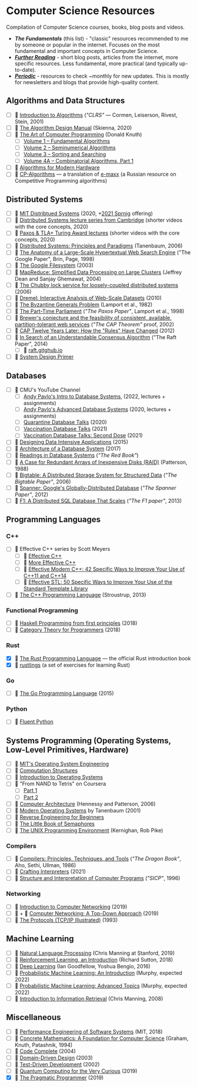 # Computer Science Resources

Compilation of Computer Science courses, books, blog posts and videos.

- _**The Fundamentals**_ (this list) - "classic" resources recommended to
  me by someone or popular in the internet. Focuses on the most fundamental and
  important concepts in Computer Science.
- [_**Further Reading**_](./further-reading.md) - short blog posts, articles
  from the internet, more specific resources. Less fundamental, more practical
  (and typically up-to-date).
- [_**Periodic**_](./periodic.md) - resources to check ~monthly for new updates.
  This is mostly for newsletters and blogs that provide high-quality content.

## Algorithms and Data Structures

- [ ] 📖 [Introduction to
  Algorithms](https://www.goodreads.com/book/show/108986.Introduction_to_Algorithms)
  (_"CLRS"_ &mdash; Cormen, Leiserson, Rivest, Stein, 2001)
- [ ] 📖 [The Algorithm Design Manual](https://www.algorist.com/) (Skienna,
  2020)
- [ ] 📖 [The Art of Computer
  Programming](https://www-cs-faculty.stanford.edu/~knuth/taocp.html) (Donald
  Knuth)
  - [ ] [Volume 1 – Fundamental
    Algorithms](https://www.goodreads.com/book/show/112247.The_Art_of_Computer_Programming_Volume_1)
  - [ ] [Volume 2 – Seminumerical
    Algorithms](https://www.goodreads.com/book/show/112246.The_Art_of_Computer_Programming_Volume_2)
  - [ ] [Volume 3 – Sorting and
    Searching](https://www.goodreads.com/book/show/363999.The_Art_of_Computer_Programming)
  - [ ] [Volume 4A – Combinatorial Algorithms, Part
    1](https://www.goodreads.com/book/show/9412211-the-art-of-computer-programming-volume-4a)
- [ ] 🔗 [Algorithms for Modern Hardware](https://en.algorithmica.org/hpc/)
- [ ] 🔗 [CP-Algorithms](https://cp-algorithms.com/index.html) &mdash; a
  translation of [e-maxx](http://e-maxx.ru/) (a Russian resource on Competitive
  Programming algorithms)

## Distributed Systems

- [ ] 🎥 [MIT Distribtued
  Systems](https://youtube.com/playlist?list=PLrw6a1wE39_tb2fErI4-WkMbsvGQk9_UB)
  (2020, +[2021 Sprnig](https://pdos.csail.mit.edu/6.824/schedule.html)
  offering)
- [ ] 🎥 [Distributed Systems lecture series from
  Cambridge](https://youtube.com/playlist?list=PLeKd45zvjcDFUEv_ohr_HdUFe97RItdiB)
  (shorter videos with the core concepts, 2020)
- [ ] 🎥 [Paxos & TLA+ Turing Award
  lectures](https://lamport.azurewebsites.net/tla/paxos-algorithm.html)
  (shorter videos with the core concepts, 2020)
- [ ] 📖 [Distributed Systems: Principles and
  Paradigms](https://www.goodreads.com/book/show/405614.Distributed_Systems)
  (Tanenbaum, 2006)
- [ ] 📄 [The Anatomy of a Large-Scale Hypertextual Web Search
  Engine](https://storage.googleapis.com/pub-tools-public-publication-data/pdf/334.pdf)
  ("The Google Paper", Brin, Page, 1998)
- [ ] 📄 [The Google
  Filesystem](https://static.googleusercontent.com/media/research.google.com/en//archive/gfs-sosp2003.pdf)
  (2003)
- [ ] 📄 [MapReduce: Simplified Data Processing on Large
  Clusters](https://static.googleusercontent.com/media/research.google.com/en//archive/mapreduce-osdi04.pdf)
  (Jeffrey Dean and Sanjay Ghemawat, 2004)
- [ ] 📄 [The Chubby lock service for loosely-coupled distributed
  systems](https://static.googleusercontent.com/media/research.google.com/en//archive/chubby-osdi06.pdf)
  (2006)
- [ ] 📄 [Dremel: Interactive Analysis of Web-Scale
  Datasets](https://static.googleusercontent.com/media/research.google.com/en//pubs/archive/36632.pdf)
  (2010)
- [ ] 📄 [The Byzantine Generals
  Problem](https://www.microsoft.com/en-us/research/uploads/prod/2016/12/The-Byzantine-Generals-Problem.pdf)
  (Lamport et al., 1982)
- [ ] 📄 [The Part-Time
  Parliament](https://lamport.azurewebsites.net/pubs/lamport-paxos.pdf) (_"The
  Paxos Paper"_, Lamport et al., 1998)
- [ ] 📄 [Brewer's conjecture and the feasibility of consistent, available,
  partition-tolerant web
  services](https://users.ece.cmu.edu/~adrian/731-sp04/readings/GL-cap.pdf)
  (_"The CAP Theorem"_ proof, 2002)
- [ ] 📄 [CAP Twelve Years Later: How the "Rules" Have Changed](https://sites.cs.ucsb.edu/~rich/class/cs293b-cloud/papers/brewer-cap.pdf) (2012)
- [ ] 📄 [In Search of an Understandable Consensus Algorithm](https://raft.github.io/raft.pdf) ("The Raft Paper", 2014)
  - [ ] 🔗 [raft.gitghub.io](https://raft.github.io/raft.pdf)
- [ ] 🔗 [System Design Primer](https://github.com/donnemartin/system-design-primer)

## Databases

- [ ] 🎥 CMU's YouTube Channel
  - [ ] [Andy Pavlo's Intro to Database
    Systems](https://15445.courses.cs.cmu.edu/fall2022/),
    (2022, lectures + assignments)
  - [ ] [Andy Pavlo's Advanced Database
    Systems](https://youtube.com/playlist?list=PLSE8ODhjZXjasmrEd2_Yi1deeE360zv5O)
    (2020, lectures + assignments)
  - [ ] [Quarantine Database Talks](https://db.cs.cmu.edu/seminar2020/) (2020)
  - [ ] [Vaccination Database Talks](https://db.cs.cmu.edu/seminar2021/) (2021)
  - [ ] [Vaccination Database Talks: Second
    Dose](https://db.cs.cmu.edu/seminar2021-dose2/) (2021)
- [ ] 📖 [Designing Data Intensive
  Applications](https://www.goodreads.com/book/show/23463279-designing-data-intensive-applications)
  (2015)
- [ ] 📖 [Architecture of a Database
  System](https://dsf.berkeley.edu/papers/fntdb07-architecture.pdf) (2017)
- [ ] 📖 [Readings in Database
  Systems](https://www.goodreads.com/book/show/1130477.Readings_in_Database_Systems)
  (_"The Red Book"_)
- [ ] 📄 [A Case for Redundant Arrays of Inexpensive Disks
  (RAID)](http://web.mit.edu/6.033/2015/wwwdocs/papers/Patterson88.pdf)
  (Patterson, 1988)
- [ ] 📄 [Bigtable: A Distributed Storage System for Structured
  Data](https://static.googleusercontent.com/media/research.google.com/en//archive/bigtable-osdi06.pdf)
  (_"The Bigtable Paper"_, 2006)
- [ ] 📄 [Spanner: Google's Globally-Distributed
  Database](http://static.googleusercontent.com/media/research.google.com/en//pubs/archive/39966.pdf)
  (_"The Spanner Paper"_, 2012)
- [ ] 📄 [F1: A Distributed SQL Database That
  Scales](https://static.googleusercontent.com/media/research.google.com/en//pubs/archive/41344.pdf)
  (_"The F1 paper"_, 2013)

## Programming Languages

### C++

- [ ] 📖 Effective C++ series by Scott Meyers
  - [ ] 📖 [Effective
    C++](https://www.goodreads.com/book/show/105125.Effective_C_)
  - [ ] 📖 [More Effective
    C++](https://www.goodreads.com/book/show/105123.More_Effective_C_)
  - [ ] 📖 [Effective Modern C++: 42 Specific Ways to Improve Your Use of C++11
    and C++14](https://www.goodreads.com/book/show/22800553-effective-modern-c)
  - [ ] 📖 [Effective STL: 50 Specific Ways to Improve Your Use of the Standard
    Template Library](https://www.goodreads.com/book/show/105124.Effective_STL)
- [ ] 📖 [The C++ Programming
  Language](https://www.goodreads.com/book/show/18224769-the-c-programming-language)
  (Stroustrup, 2013)

### Functional Programming

- [ ] 📖 [Haskell Programming from first principles](https://haskellbook.com)
  (2018)
- [ ] 📖 [Category Theory for
  Programmers](https://www.goodreads.com/book/show/33618151-category-theory-for-programmers)
  (2018)

### Rust

- [x] 📖 [The Rust Programming Language](https://doc.rust-lang.org/book/) &mdash; the official Rust introduction book
- [x] 🔗 [rustlings](https://github.com/rust-lang/rustlings) (a set of exercises
  for learning Rust)

### Go

- [ ] 📖 [The Go Programming
  Language](https://www.goodreads.com/book/show/25080953-the-go-programming-language)
  (2015)

### Python

- [ ] 📖 [Fluent
  Python](https://www.goodreads.com/book/show/60733158-fluent-python)

## Systems Programming (Operating Systems, Low-Level Primitives, Hardware)

- [ ] 🎥 [MIT's Operating System
  Engineering](https://pdos.csail.mit.edu/6.S081/2021/schedule.html)
- [ ] 🎥 [Computation Structures](https://ocw.mit.edu/courses/6-004-computation-structures-spring-2017/)
- [ ] 🎥 [Introduction to Operating Systems](https://pages.cs.wisc.edu/~remzi/Classes/537/Spring2018/)
- [ ] 🎥 "From NAND to Tetris" on Coursera
  - [ ] [Part 1](https://www.coursera.org/learn/build-a-computer)
  - [ ] [Part 2](https://www.coursera.org/learn/nand2tetris2)
- [ ] 📖 [Computer
  Architecture](https://www.goodreads.com/book/show/70135.Computer_Architecture)
  (Hennessy and Patterson, 2006)
- [ ] 📖 [Modern Operating
  Systems](https://www.goodreads.com/book/show/166195.Modern_Operating_Systems)
  by Tanenbaum (2001)
- [ ] 📖 [Reverse Engineering for
  Beginners](https://www.goodreads.com/book/show/25391593-reverse-engineering-for-beginners)
- [ ] 📖 [The Little Book of
  Semaphores](https://www.goodreads.com/book/show/6965200-the-little-book-of-semaphores)
- [ ] 📖 [The UNIX Programming
  Environment](https://www.goodreads.com/book/show/337338.The_UNIX_Programming_Environment)
  (Kernighan, Rob Pike)

### Compilers

- [ ] 📖 [Compilers: Principles, Techniques, and
  Tools](https://www.goodreads.com/book/show/703102.Compilers) (_"The Dragon
  Book"_, Aho, Sethi, Ullman, 1986)
- [ ] 📖 [Crafting
  Interpreters](https://www.goodreads.com/book/show/58661468-crafting-interpreters)
  (2021)
- [ ] 📖 [Structure and Interpretation of Computer
  Programs](https://www.goodreads.com/book/show/43713.Structure_and_Interpretation_of_Computer_Programs)
  (_"SICP"_, 1996)

### Networking

- [ ] 🎥 [Introduction to Computer
  Networking](https://youtube.com/playlist?list=PLEAYkSg4uSQ2dr0XO_Nwa5OcdEcaaELSG)
  (2019)
- [ ] 🎥 + 📖 [Computer Networking: A Top-Down Approach](http://gaia.cs.umass.edu/kurose_ross/online_lectures.htm)
  (2019)
- [ ] 📖 [The Protocols (TCP/IP
  Illustrated)](https://www.goodreads.com/book/show/505560.The_Protocols) (1993)

## Machine Learning

- [ ] 🎥 [Natural Language
  Processing](https://youtube.com/playlist?list=PLoROMvodv4rOhcuXMZkNm7j3fVwBBY42z)
  (Chris Manning at Stanford, 2019)
- [ ] 📖 [Reinforcement Learning, an
  Introduction](https://www.goodreads.com/book/show/42601538-reinforcement-learning)
  (Richard Sutton, 2018)
- [ ] 📖 [Deep
  Learning](https://www.goodreads.com/book/show/24072897-deep-learning) (Ian
  Goodfellow, Yoshua Bengio, 2016)
- [ ] 📖 [Probabilistic Machine Learning: An Introduction](https://probml.github.io/pml-book/book1.html) (Murphy, expected 2022)
- [ ] 📖 [Probabilistic Machine Learning: Advanced Topics](https://probml.github.io/pml-book/book2.html) (Murphy, expected 2022)
- [ ] 📖 [Introduction to Information Retrieval](https://www.goodreads.com/book/show/3278309-introduction-to-information-retrieval) (Chris Manning, 2008)

## Miscellaneous

- [ ] 🎥 [Performance Engineering of Software Systems](https://ocw.mit.edu/courses/6-172-performance-engineering-of-software-systems-fall-2018/) (MIT, 2018)
- [ ] 📖 [Concrete Mathematics: A Foundation for Computer Science](https://www.goodreads.com/book/show/112243.Concrete_Mathematics) (Graham, Knuth, Patashnik, 1994)
- [ ] 📖 [Code Complete](https://www.goodreads.com/book/show/21899045-code-complete) (2004)
- [ ] 📖 [Domain-Driven Design](https://www.goodreads.com/book/show/179133.Domain_Driven_Design) (2003)
- [ ] 📖 [Test-Driven Development](https://www.goodreads.com/book/show/387190.Test_Driven_Development) (2002)
- [ ] 📖 [Quantum Computing for the Very Curious](https://quantum.country/qcvc) (2019)
- [x] 📖 [The Pragmatic Programmer](https://www.goodreads.com/en/book/show/4099.The_Pragmatic_Programmer) (2019)
